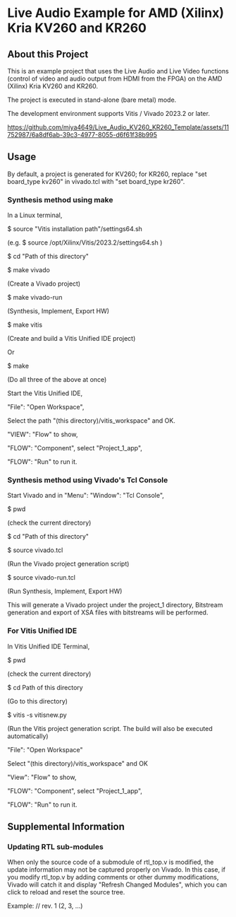 # Live Audio Example for AMD (Xilinx) Kria KV260 and KR260

## About this Project

This is an example project that uses the Live Audio and Live Video functions (control of video and audio output from HDMI from the FPGA) on the AMD (Xilinx) Kria KV260 and KR260.

The project is executed in stand-alone (bare metal) mode.

The development environment supports Vitis / Vivado 2023.2 or later.

https://github.com/miya4649/Live_Audio_KV260_KR260_Template/assets/11752987/6a8df6ab-39c3-4977-8055-d6f61f38b995

## Usage

By default, a project is generated for KV260; for KR260, replace "set board_type kv260" in vivado.tcl with "set board_type kr260".

### Synthesis method using make

In a Linux terminal,

$ source "Vitis installation path"/settings64.sh

(e.g. $ source /opt/Xilinx/Vitis/2023.2/settings64.sh )

$ cd "Path of this directory"

$ make vivado

(Create a Vivado project)

$ make vivado-run

(Synthesis, Implement, Export HW)

$ make vitis

(Create and build a Vitis Unified IDE project)

Or

$ make

(Do all three of the above at once)

Start the Vitis Unified IDE,

"File": "Open Workspace",

Select the path "(this directory)/vitis_workspace" and OK.

"VIEW": "Flow" to show,

"FLOW": "Component", select "Project_1_app",

"FLOW": "Run" to run it.

### Synthesis method using Vivado's Tcl Console

Start Vivado and in "Menu": "Window": "Tcl Console",

$ pwd

(check the current directory)

$ cd "Path of this directory"

$ source vivado.tcl

(Run the Vivado project generation script)

$ source vivado-run.tcl

(Run Synthesis, Implement, Export HW)

This will generate a Vivado project under the project_1 directory, Bitstream generation and export of XSA files with bitstreams will be performed.

### For Vitis Unified IDE

In Vitis Unified IDE Terminal,

$ pwd

(check the current directory)

$ cd Path of this directory

(Go to this directory)

$ vitis -s vitisnew.py

(Run the Vitis project generation script. The build will also be executed automatically)

"File": "Open Workspace"

Select "(this directory)/vitis_workspace" and OK

"View": "Flow" to show,

"FLOW": "Component", select "Project_1_app",

"FLOW": "Run" to run it.

## Supplemental Information

### Updating RTL sub-modules

When only the source code of a submodule of rtl_top.v is modified, the update information may not be captured properly on Vivado. In this case, if you modify rtl_top.v by adding comments or other dummy modifications, Vivado will catch it and display "Refresh Changed Modules", which you can click to reload and reset the source tree.

Example: // rev. 1 (2, 3, ...)

